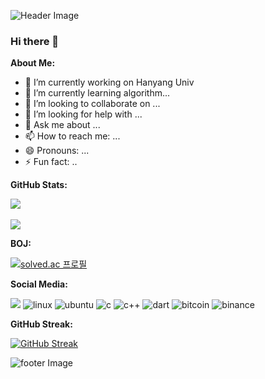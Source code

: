![Header Image](https://capsule-render.vercel.app/api?type=waving&color=auto&height=200&section=header&text=Kijae%20Github!&fontSize=90)
### Hi there 👋

**About Me:**
- 🔭 I’m currently working on Hanyang Univ
- 🌱 I’m currently learning algorithm...
- 👯 I’m looking to collaborate on ...
- 🤔 I’m looking for help with ...
- 💬 Ask me about ...
- 📫 How to reach me: ...
- 😄 Pronouns: ...
- ⚡ Fun fact: ..

**GitHub Stats:**
 
<img src="https://github-readme-stats.vercel.app/api/top-langs/?username=KijaeJJangJJangman&layout=compact"><br><br>
<img src="https://github-readme-stats.vercel.app/api?username=KijaeJJangJJangman&show_icons=true">

**BOJ:**



[![solved.ac 프로필](http://mazassumnida.wtf/api/v2/generate_badge?boj=kimkijea7619)](https://solved.ac/kimkijea7619)

**Social Media:**

<a href="https://www.instagram.com/gijae7/"><img src="https://img.shields.io/badge/Instagram-E4405F?style=flat-square&logo=Instagram&logoColor=white"/></a>
![linux](https://img.shields.io/badge/Linux-FCC624?style=for-the-badge&logo=linux&logoColor=black)
![ubuntu](https://img.shields.io/badge/Ubuntu-E95420?style=for-the-badge&logo=ubuntu&logoColor=white)
![c](https://img.shields.io/badge/C-00599C?style=for-the-badge&logo=c&logoColor=white)
![c++](https://img.shields.io/badge/C%2B%2B-00599C?style=for-the-badge&logo=c%2B%2B&logoColor=white)
![dart](https://img.shields.io/badge/Dart-0175C2?style=for-the-badge&logo=dart&logoColor=white)
![bitcoin](https://img.shields.io/badge/Bitcoin-000000?style=for-the-badge&logo=bitcoin&logoColor=white)
![binance](https://img.shields.io/badge/Binance-FCD535?style=for-the-badge&logo=binance&logoColor=white)

**GitHub Streak:**



[![GitHub Streak](https://streak-stats.demolab.com?user=KijaeJJangJJangman&theme=nightowl&hide_border=true&date_format=M%20j%5B%2C%20Y%5D)](https://git.io/streak-stats)

![footer Image](https://capsule-render.vercel.app/api?type=waving&color=auto&height=200&section=footer)
